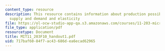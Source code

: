 ```yaml
---
content_type: resource
description: This resource contains information about production possibility frontier,
  supply and demand and elasticity
file: https://ol-ocw-studio-app-qa.s3.amazonaws.com/courses/11-203-microeconomics-fall-2010/717baf6084f7ac43686dea6ecad62965_MIT11_203F10_handout1.pdf
file_type: application/pdf
resourcetype: Document
title: MIT11_203F10_handout1.pdf
uid: 717baf60-84f7-ac43-686d-ea6ecad62965
---
```

